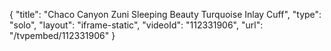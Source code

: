 {
    "title": "Chaco Canyon Zuni Sleeping Beauty Turquoise Inlay Cuff",
    "type": "solo",
    "layout": "iframe-static",
    "videoId": "112331906",
    "url": "\/tvpembed\/112331906"
}